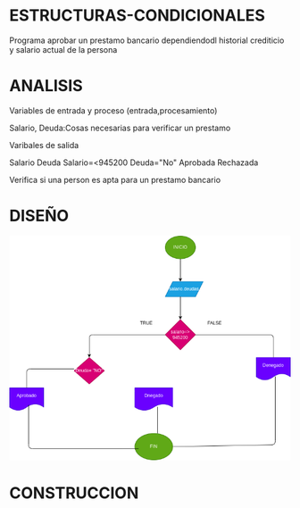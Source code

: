 # ESTRUCTURAS-CONDICIONALES

Programa aprobar un prestamo bancario dependiendodl historial crediticio y salario actual de la persona

# ANALISIS

Variables de entrada y proceso (entrada,procesamiento)

Salario, Deuda:Cosas necesarias para verificar un prestamo

Varibales de salida

Salario
Deuda
Salario=<945200
Deuda="No"
Aprobada
Rechazada

Verifica si una person es apta para un prestamo bancario

# DISEÑO

![Diagrama de flujo](diagrama.png "diagrama de flujo")

# CONSTRUCCION